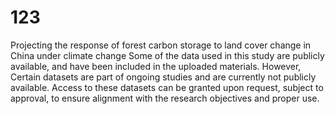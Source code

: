 # 123
Projecting the response of forest carbon storage to land cover change in China under climate change
Some of the data used in this study are publicly available, and have been included in the uploaded materials. However, Certain datasets are part of ongoing studies and are currently not publicly available. Access to these datasets can be granted upon request, subject to approval, to ensure alignment with the research objectives and proper use.

